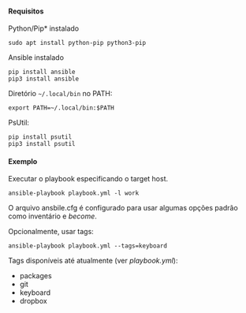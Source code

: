 #### Requisitos

Python/Pip* instalado

	sudo apt install python-pip python3-pip

Ansible instalado

	pip install ansible
	pip3 install ansible

Diretório `~/.local/bin` no PATH:

	export PATH=~/.local/bin:$PATH

PsUtil:

	pip install psutil
	pip3 install psutil

#### Exemplo

Executar o playbook especificando o target host.

	ansible-playbook playbook.yml -l work

O arquivo ansbile.cfg é configurado para usar algumas opções padrão como inventário e _become_.

Opcionalmente, usar tags:

	ansible-playbook playbook.yml --tags=keyboard

Tags disponíveis até atualmente (ver _playbook.yml_):

- packages
- git
- keyboard
- dropbox
